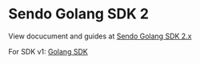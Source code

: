 # Sendo Golang SDK 2
View docucument and guides at [Sendo Golang SDK 2.x](https://sendovn.atlassian.net/wiki/spaces/DC1/pages/746849936/Sendo+Golang+SDK+V2)

For SDK v1: [Golang SDK](https://gitlab.sendo.vn/core/golang-sdk/wikis/home)
